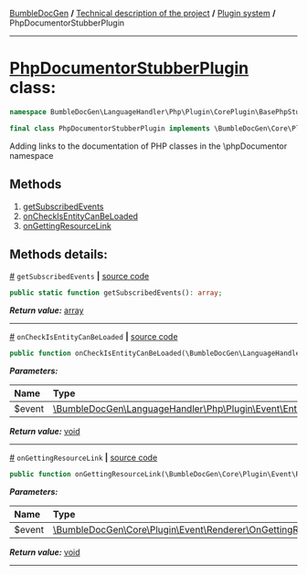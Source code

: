 [BumbleDocGen](/docs/README.md) **/**
[Technical description of the project](/docs/tech/readme.md) **/**
[Plugin system](/docs/tech/04_pluginSystem.md) **/**
PhpDocumentorStubberPlugin

---


# [PhpDocumentorStubberPlugin](https://github.com/bumble-tech/bumble-doc-gen/blob/master/src/LanguageHandler/Php/Plugin/CorePlugin/BasePhpStubber/PhpDocumentorStubberPlugin.php#L23) class:

```php
namespace BumbleDocGen\LanguageHandler\Php\Plugin\CorePlugin\BasePhpStubber;

final class PhpDocumentorStubberPlugin implements \BumbleDocGen\Core\Plugin\PluginInterface, \Symfony\Component\EventDispatcher\EventSubscriberInterface
```
Adding links to the documentation of PHP classes in the \phpDocumentor namespace

## Methods

1. [getSubscribedEvents](#mgetsubscribedevents) 
1. [onCheckIsEntityCanBeLoaded](#moncheckisentitycanbeloaded) 
1. [onGettingResourceLink](#mongettingresourcelink) 

## Methods details:

<a name="mgetsubscribedevents" href="#mgetsubscribedevents">#</a> `getSubscribedEvents`  **|** [source code](https://github.com/bumble-tech/bumble-doc-gen/blob/master/src/LanguageHandler/Php/Plugin/CorePlugin/BasePhpStubber/PhpDocumentorStubberPlugin.php#L25)
```php
public static function getSubscribedEvents(): array;
```

***Return value:*** [array](https://www.php.net/manual/en/language.types.array.php)

---

<a name="moncheckisentitycanbeloaded" href="#moncheckisentitycanbeloaded">#</a> `onCheckIsEntityCanBeLoaded`  **|** [source code](https://github.com/bumble-tech/bumble-doc-gen/blob/master/src/LanguageHandler/Php/Plugin/CorePlugin/BasePhpStubber/PhpDocumentorStubberPlugin.php#L73)
```php
public function onCheckIsEntityCanBeLoaded(\BumbleDocGen\LanguageHandler\Php\Plugin\Event\Entity\OnCheckIsEntityCanBeLoaded $event): void;
```

***Parameters:***

| Name | Type | Description |
|:-|:-|:-|
$event | [\BumbleDocGen\LanguageHandler\Php\Plugin\Event\Entity\OnCheckIsEntityCanBeLoaded](https://github.com/bumble-tech/bumble-doc-gen/blob/master/src/LanguageHandler/Php/Plugin/Event/Entity/OnCheckIsEntityCanBeLoaded.php) | - |

***Return value:*** [void](https://www.php.net/manual/en/language.types.void.php)

---

<a name="mongettingresourcelink" href="#mongettingresourcelink">#</a> `onGettingResourceLink`  **|** [source code](https://github.com/bumble-tech/bumble-doc-gen/blob/master/src/LanguageHandler/Php/Plugin/CorePlugin/BasePhpStubber/PhpDocumentorStubberPlugin.php#L33)
```php
public function onGettingResourceLink(\BumbleDocGen\Core\Plugin\Event\Renderer\OnGettingResourceLink $event): void;
```

***Parameters:***

| Name | Type | Description |
|:-|:-|:-|
$event | [\BumbleDocGen\Core\Plugin\Event\Renderer\OnGettingResourceLink](https://github.com/bumble-tech/bumble-doc-gen/blob/master/src/Core/Plugin/Event/Renderer/OnGettingResourceLink.php) | - |

***Return value:*** [void](https://www.php.net/manual/en/language.types.void.php)

---
